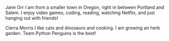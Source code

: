 
Jane Orr
I am from a smaller town in Oregon, right in between Portland and Salem. I enjoy video games, coding, reading,
watching Netflix, and just hanging out with friends! 


Cierra Morris
I like cats and dinosaurs and cooking. I am growing an herb garden. Team Python Penguins is the best!

